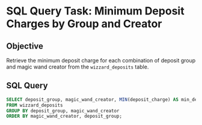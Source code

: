 # SQL Query Task: Minimum Deposit Charges by Group and Creator

## Objective
Retrieve the minimum deposit charge for each combination of deposit group and magic wand creator from the `wizzard_deposits` table.

## SQL Query

```sql
SELECT deposit_group, magic_wand_creator, MIN(deposit_charge) AS min_deposit_charge
FROM wizzard_deposits
GROUP BY deposit_group, magic_wand_creator
ORDER BY magic_wand_creator, deposit_group;
